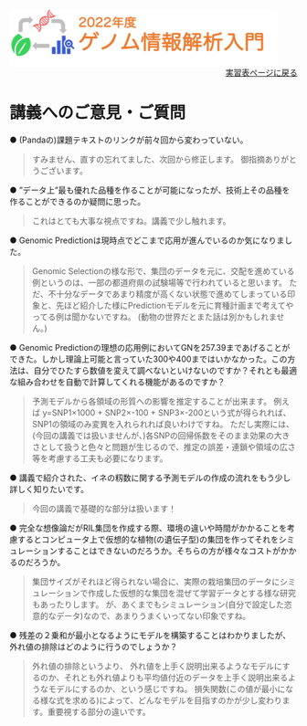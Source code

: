 <img src="https://github.com/CropEvol/lecture/blob/master/textbook_2022/images/logo.png?raw=true" alt="2022年度ゲノム情報解析入門" height="100px" align="middle">

<div align="right"><a href="https://github.com/CropEvol/lecture#section2">実習表ページに戻る</a></div>

# 講義へのご意見・ご質問

● (Pandaの)課題テキストのリンクが前々回から変わっていない。

> すみません、直すの忘れてました、次回から修正します。
> 御指摘ありがとうございます。

● ”データ上”最も優れた品種を作ることが可能になったが、技術上その品種を作ることができるのか疑問に思った。

> これはとても大事な視点ですね。講義で少し触れます。

● Genomic Predictionは現時点でどこまで応用が進んでいるのか気になりました。

> Genomic Selectionの様な形で、集団のデータを元に、交配を進めている例というのは、一部の都道府県の試験場等で行われていると思います。
> ただ、不十分なデータであまり精度が高くない状態で進めてしまっている印象と、先ほど紹介した様にPredictionモデルを元に育種計画まで考えてやってる例は聞かないですね。
> (動物の世界だとまた話は別かもしれません。)

● Genomic Predictionの理想の応用例においてGNを257.39まであげることができた。しかし理論上可能と言っていた300や400まではいかなかった。この方法は、自分でひたすら数値を変えて調べないといけないのですか？それとも最適な組み合わせを自動で計算してくれる機能があるのですか？

> 予測モデルから各領域の形質への影響を推定することが出来ます。
> 例えば y=SNP1×1000 + SNP2×-100 + SNP3×-200という式が得られれば、SNP1の領域のみ変異を入れられれば良いわけですね。
> ただし実際には、(今回の講義では扱いませんが、)各SNPの回帰係数をそのまま効果の大きさとして扱うと色々と問題が生じるので、推定の誤差・連鎖や領域の広さ等を考慮する工夫も必要になります。

● 講義で紹介された、イネの籾数に関する予測モデルの作成の流れをもう少し詳しく知りたいです。

> 今回の講義で基礎的な部分は扱います！

● 完全な想像論だがRIL集団を作成する際、環境の違いや時間がかかることを考慮するとコンピュータ上で仮想的な植物(の遺伝子型)の集団を作ってそれをシミュレーションすることはできないのだろうか。そちらの方が様々なコストがかかるのだろうか。

> 集団サイズがそれほど得られない場合に、実際の栽培集団のデータにシミュレーションで作成した仮想的な集団を混ぜて学習データとする様な研究もあったりします。
> が、あくまでもシミュレーション(自分で設定した恣意的なデータ)なので、あまりうまくいってない印象ですね。

● 残差の２乗和が最小となるようにモデルを構築することはわかりましたが、外れ値の排除はどのように行うのでしょうか？

> 外れ値の排除というより、
> 外れ値を上手く説明出来るようなモデルにするのか、それとも外れ値よりも平均値付近のデータを上手く説明出来るようなモデルにするのか、という感じですね。
> 損失関数(この値が最小になる様な式を求める)によって、どんなモデルを目指すのかが少し変わります。重要視する部分の違いです。

